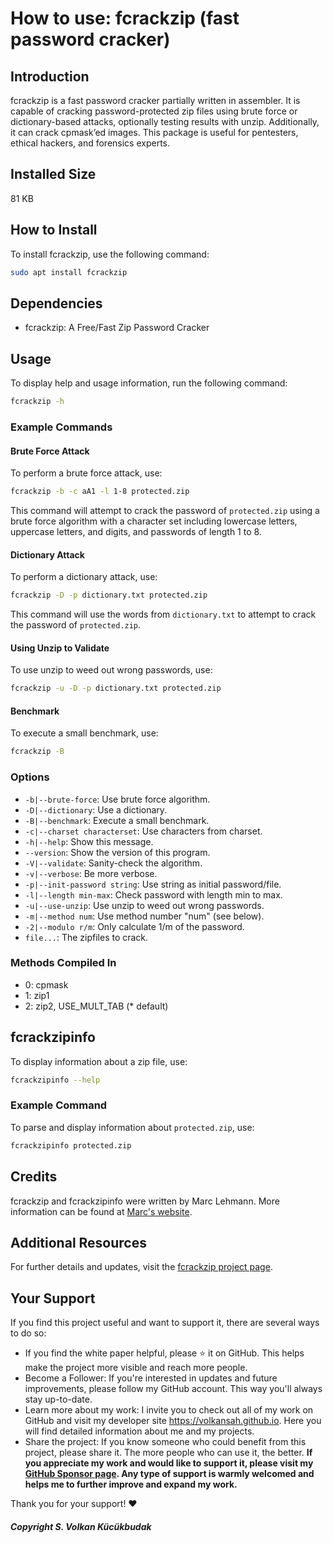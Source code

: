 
# How to use: fcrackzip (fast password cracker)

## Introduction
fcrackzip is a fast password cracker partially written in assembler. It is capable of cracking password-protected zip files using brute force or dictionary-based attacks, optionally testing results with unzip. Additionally, it can crack cpmask’ed images. This package is useful for pentesters, ethical hackers, and forensics experts.

## Installed Size
81 KB

## How to Install
To install fcrackzip, use the following command:
```sh
sudo apt install fcrackzip
```

## Dependencies
- fcrackzip: A Free/Fast Zip Password Cracker

## Usage
To display help and usage information, run the following command:
```sh
fcrackzip -h
```

### Example Commands
#### Brute Force Attack
To perform a brute force attack, use:
```sh
fcrackzip -b -c aA1 -l 1-8 protected.zip
```
This command will attempt to crack the password of `protected.zip` using a brute force algorithm with a character set including lowercase letters, uppercase letters, and digits, and passwords of length 1 to 8.

#### Dictionary Attack
To perform a dictionary attack, use:
```sh
fcrackzip -D -p dictionary.txt protected.zip
```
This command will use the words from `dictionary.txt` to attempt to crack the password of `protected.zip`.

#### Using Unzip to Validate
To use unzip to weed out wrong passwords, use:
```sh
fcrackzip -u -D -p dictionary.txt protected.zip
```

#### Benchmark
To execute a small benchmark, use:
```sh
fcrackzip -B
```

### Options
- `-b|--brute-force`: Use brute force algorithm.
- `-D|--dictionary`: Use a dictionary.
- `-B|--benchmark`: Execute a small benchmark.
- `-c|--charset characterset`: Use characters from charset.
- `-h|--help`: Show this message.
- `--version`: Show the version of this program.
- `-V|--validate`: Sanity-check the algorithm.
- `-v|--verbose`: Be more verbose.
- `-p|--init-password string`: Use string as initial password/file.
- `-l|--length min-max`: Check password with length min to max.
- `-u|--use-unzip`: Use unzip to weed out wrong passwords.
- `-m|--method num`: Use method number "num" (see below).
- `-2|--modulo r/m`: Only calculate 1/m of the password.
- `file...`: The zipfiles to crack.

### Methods Compiled In
- 0: cpmask
- 1: zip1
- 2: zip2, USE_MULT_TAB (* default)

## fcrackzipinfo
To display information about a zip file, use:
```sh
fcrackzipinfo --help
```

### Example Command
To parse and display information about `protected.zip`, use:
```sh
fcrackzipinfo protected.zip
```

## Credits
fcrackzip and fcrackzipinfo were written by Marc Lehmann. More information can be found at [Marc's website](http://www.goof.com/pcg/marc/).

## Additional Resources
For further details and updates, visit the [fcrackzip project page](http://www.goof.com/pcg/marc/).



## Your Support
If you find this project useful and want to support it, there are several ways to do so:

- If you find the white paper helpful, please ⭐ it on GitHub. This helps make the project more visible and reach more people.
- Become a Follower: If you're interested in updates and future improvements, please follow my GitHub account. This way you'll always stay up-to-date.
- Learn more about my work: I invite you to check out all of my work on GitHub and visit my developer site https://volkansah.github.io. Here you will find detailed information about me and my projects.
- Share the project: If you know someone who could benefit from this project, please share it. The more people who can use it, the better.
**If you appreciate my work and would like to support it, please visit my [GitHub Sponsor page](https://github.com/sponsors/volkansah). Any type of support is warmly welcomed and helps me to further improve and expand my work.**

Thank you for your support! ❤️

##### Copyright S. Volkan Kücükbudak
